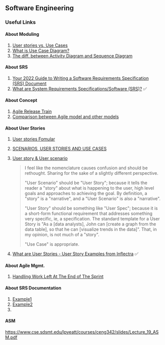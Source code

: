 ## Software Engineering

### Useful Links

#### About Moduling

1. [User stories vs. Use Cases](https://www.visual-paradigm.com/guide/agile-software-development/user-story-vs-use-case/)
2. [What is Use Case Diagram?](https://www.visual-paradigm.com/guide/uml-unified-modeling-language/what-is-use-case-diagram/)
3. [The diff. between Activity Diagram and Sequence Diagram](https://www.geeksforgeeks.org/difference-between-sequence-diagram-and-activity-diagram/)

#### About SRS

1. [Your 2022 Guide to Writing a Software Requirements Specification (SRS) Document](https://relevant.software/blog/software-requirements-specification-srs-document/)
2. [What are System Requirements Specifications/Software (SRS)?](https://www.inflectra.com/ideas/topic/requirements-definition.aspx) ✅

#### About Concept

1. [Agile Release Train](https://www.scaledagileframework.com/agile-release-train/)
2. [Comparison between Agile model and other models](https://www.geeksforgeeks.org/software-engineering-comparison-between-agile-model-and-other-models/)

#### About User Stories

1. [User stories Fomular](https://www.productboard.com/glossary/user-story/?utm_source=google&utm_medium=cpc&utm_campaign=gg_dg_nam_search_trial_generic_dynamic&utm_term=&matchtype=b&utm_content=user_insights&utm_adgroup=132657177788&device=c&gclid=CjwKCAjw_L6LBhBbEiwA4c46ujXIoslCIaME66DFfJ9yxEl6QKytR8w4F3dFxG-9UB15lr3zbNsMFRoCNk4QAvD_BwE)

2. [SCENARIOS, USER STORIES AND USE CASES](https://www.akendi.com/blog/scenarios-user-stories-and-use-casesoh-my/)

3. [User story & User scenario](https://www.quora.com/User-scenarios-user-stories-user-cases-whats-the-difference)

   > I feel like the nomenclature causes confusion and should be rethought. Sharing for the sake of a slightly different perspective.
   >
   > "User Scenario" should be "User Story"; because it tells the reader a "story" about what is happening to the user, high level goals and approaches to achieving the goal. By definition, a "story" is a "narrative", and a "User Scenario" is also a "narrative".
   >
   > "User Story" should be something like "User Spec"; because it is a short-form functional requirement that addresses something very specific, ie, a specification. The standard template for a User Story is "As a [data analysts], John can [create a graph from the data table], so that he can [visualize trends in the data]". That, in my opinion, is not much of a "story".
   >
   > "Use Case" is appropriate.

4. [What are User Stories - User Story Examples from Inflectra](http://www.inflectra.com/Ideas/Topic/User-Stories.aspx) ✅

#### About Agile Mgmt.

1. [Handling Work Left At The End of The Sprint](https://www.mountaingoatsoftware.com/blog/handling-work-left-at-the-end-of-a-sprint)

#### About SRS Documentation

1. [Example1](https://medium.com/trailblazer-of-salesforce/software-requirements-specification-srs-document-fd9ab103b18#_Toc77487629)
2. [Example2](https://krazytech.com/projects/sample-software-requirements-specificationsrs-report-airline-database)
3.

#### ASM

https://www.cse.sdsmt.edu/lpyeatt/courses/ceng342/slides/Lecture_19_ASM.pdf
